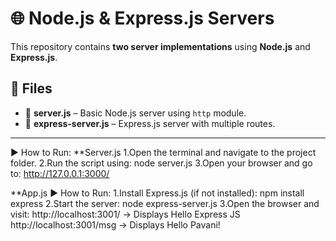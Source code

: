 # 🌐 Node.js & Express.js Servers

This repository contains **two server implementations** using **Node.js** and **Express.js**.

## 📂 Files
- 📝 **server.js** – Basic Node.js server using `http` module.
- 📝 **express-server.js** – Express.js server with multiple routes.

---
▶️ How to Run:
**Server.js
1.Open the terminal and navigate to the project folder.
2.Run the script using:
    node server.js
3.Open your browser and go to:
    http://127.0.0.1:3000/

**App.js
▶️ How to Run:
1.Install Express.js (if not installed):
    npm install express
2.Start the server:
    node express-server.js
3.Open the browser and visit:
    http://localhost:3001/ → Displays Hello Express JS
    http://localhost:3001/msg → Displays Hello Pavani!




